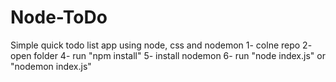 # Node-ToDo
Simple quick todo list app using node, css and nodemon
1- colne repo
2- open folder
4- run "npm install"
5- install nodemon
6- run "node index.js" or "nodemon index.js"
